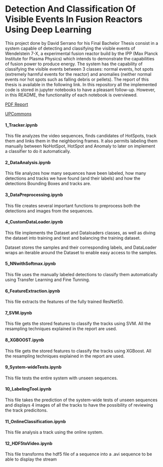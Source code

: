 # Detection And Classification Of Visible Events In Fusion Reactors Using Deep Learning

This project done by David Serrano for his Final Bachelor Thesis consist in a system capable of detecting and classifying the visible events of Wendelstein 7-X, a experimental fusion reactor build by the IPP (Max Planck Institute for Plasma Physics) which intends to demonstrate the capabilities of fusion power to produce energy. The system has the capability of classifying the visible events between 3 classes: normal events, hot spots (extremely harmful events for the reactor) and anomalies (neither normal events nor hot spots such as falling debris or pellets). The report of this thesis is available in the following link. In this repository all the implemented code is stored in jupyter notebooks to have a pleasant follow-up. However, in this README, the functionality of each notebook is overviewed.

<a href="TFG_DavidSerrano.pdf" target="_blank">PDF Report</a>

<a href="https://upcommons.upc.edu/handle/2117/356904" target="_blank">UPCommons</a>

#### 1_Tracker.ipynb

This file analyzes the video sequences, finds candidates of HotSpots, track them and links them in the neighboring frames. It also permits labeling them manually between NoHotSpot, HotSpot and Anomaly to later on implement a classifier to do it automatically.

#### 2_DataAnalysis.ipynb

This file analyzes how many sequences have been labeled, how many detections and tracks we have found (and their labels) and how the detections Bounding Boxes and tracks are.

#### 3_DataPreprocessing.ipynb

This file creates several important functions to preprocess both the detections and images from the sequences.

#### 4_CustomDataLoader.ipynb

This file implements the Dataset and Dataloaders classes, as well as diving the dataset into training and test and balancing the training dataset.

Dataset stores the samples and their corresponding labels, and DataLoader wraps an iterable around the Dataset to enable easy access to the samples.

#### 5_NNwithSoftmax.ipynb

This file uses the manually labeled detections to classify them automatically using Transfer Learning and Fine Tunning.

#### 6_FeatureExtraction.ipynb

This file extracts the features of the fully trained ResNet50.

#### 7_SVM.ipynb

This file gets the stored features to classify the tracks using SVM. All the resampling techniques explained in the report are used.

#### 8_XGBOOST.ipynb

This file gets the stored features to classify the tracks using XGBoost. All the resampling techniques explained in the report are used.

#### 9_System-wideTests.ipynb

This file tests the entire system with unseen sequences.

#### 10_LabelingTool.ipynb

This file takes the prediction of the system-wide tests of unseen sequences and displays 4 images of all the tracks to have the possibility of reviewing the track predicitons.

#### 11_OnlineClassification.ipynb

This file analysis a track using the online system.

#### 12_HDF5toVideo.ipynb

This file transforms the hdf5 file of a sequence into a .avi sequence to be able to display the stream
